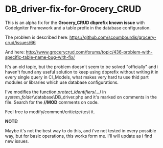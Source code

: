 # DB_driver-fix-for-Grocery_CRUD

This is an alpha fix for the **Grocery_CRUD dbprefix known issue** with CodeIgniter Framework and a table prefix in the database configuration.

The problem is described here: 
<a href="https://github.com/scoumbourdis/grocery-crud/issues/66" target="_blank">https://github.com/scoumbourdis/grocery-crud/issues/66</a>

And here:
<a href="http://www.grocerycrud.com/forums/topic/436-problem-with-specific-table-name-bug-with-fix/" target="_blank">http://www.grocerycrud.com/forums/topic/436-problem-with-specific-table-name-bug-with-fix/</a>

It's an old topic, but the problem doesn't seem to be solved "officially" and i haven't found any useful solution
to keep using dbprefix without writing it in every single query in CI_Models, what makes very hard tu use thid part
modules or libraries which use database configurations.

I've modifies the function _protect_identifiers(...)_ in _system_folder_\database\DB_driver.php and it's marked on comments in the file. 
Search for the **//MOD** comments on code.

Feel free to modify/comment/criticize/test it.

**NOTE:**

Maybe it's not the best way to do this, and i've not tested in every possible way, but for basic operations, this works form me. I'll will update as i find new issues.
